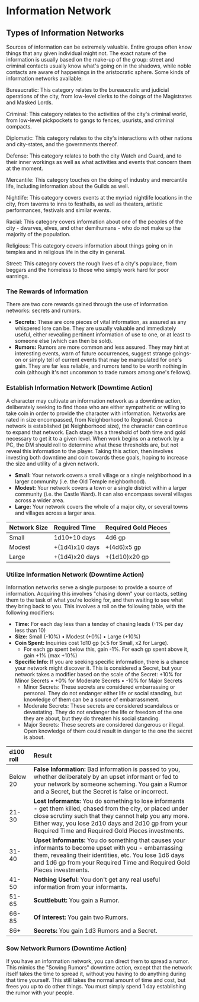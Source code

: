 # Information Network

## Types of Information Networks

 Sources of information can be extremely valuable. Entire groups often know things that any given individual might not. The exact nature of the information is usually based on the make-up of the group: street and criminal contacts usually know what's going on in the shadows, while noble contacts are aware of happenings in the aristocratic sphere. Some kinds of information networks available:

Bureaucratic: This category relates to the bureaucratic and judicial operations of the city, from low-level clerks to the doings of the Magistrates and Masked Lords. 

Criminal: This category relates to the activities of the city's criminal world, from low-level pickpockets to gangs to fences, usurists, and criminal compacts. 

Diplomatic: This category relates to the city's interactions with other nations and city-states, and the governments thereof. 

Defense: This category relates to both the city Watch and Guard, and to their inner workings as well as what activities and events that concern them at the moment. 

Mercantile: This category touches on the doing of industry and mercantile life, including information about the Guilds as well. 

Nightlife: This category covers events at the myriad nightlife locations in the city, from taverns to inns to festhalls, as well as theaters, artistic performances, festivals and similar events. 

Racial: This category covers information about one of the peoples of the city - dwarves, elves, and other demihumans - who do not make up the majority of the population. 

Religious: This category covers information about things going on in temples and in religious life in the city in general. 

Street: This category covers the rough lives of a city's populace, from beggars and the homeless to those who simply work hard for poor earnings.

### The Rewards of Information

There are two core rewards gained through the use of information networks: secrets and rumors.

* **Secrets:** These are core pieces of vital information, as assured as any whispered lore can be. They are usually valuable and immediately useful, either revealing pertinent information of use to one, or at least to someone else \(which can then be sold\).
* **Rumors:** Rumors are more common and less assured. They may hint at interesting events, warn of future occurrences, suggest strange goings-on or simply tell of current events that may be manipulated for one's gain. They are far less reliable, and rumors tend to be worth nothing in coin \(although it's not uncommon to trade rumors among one's fellows\).

### Establish Information Network \(Downtime Action\)



A character may cultivate an information network as a downtime action, deliberately seeking to find those who are either sympathetic or willing to take coin in order to provide the character with information. Networks are rated in size encompassed, from Neighborhood to Regional. Once a network is established \(at Neighborhood size\), the character can continue to expand that network. Each stage has a threshold of both time and gold necessary to get it to a given level. When work begins on a network by a PC, the DM should roll to determine what these thresholds are, but not reveal this information to the player. Taking this action, then involves investing both downtime and coin towards these goals, hoping to increase the size and utility of a given network.

* **Small:** Your network covers a small village or a single neighborhood in a larger community \(i.e. the Old Temple neighborhood\).
* **Modest:** Your network covers a town or a single district within a larger community \(i.e. the Castle Ward\). It can also encompass several villages across a wider area.
* **Large:** Your network covers the whole of a major city, or several towns and villages across a larger area.



| Network Size | Required Time | Required Gold Pieces |
| :--- | :--- | :--- |
| Small | 1d10+10 days | 4d6 gp |
| Modest | +\(1d4\)x10 days | +\(4d6\)x5 gp |
| Large | +\(1d4\)x20 days | +\(1d10\)x20 gp |



### Utilize Information Network \(Downtime Action\)

Information networks serve a single purpose: to provide a source of information. Acquiring this involves "chasing down" your contacts, setting them to the task of what you're looking for, and then waiting to see what they bring back to you. This involves a roll on the following table, with the following modifiers:

* **Time:** For each day less than a tenday of chasing leads \(-1% per day less than 10\)
* **Size:** Small \(-10%\) • Modest \(+0%\) • Large \(+10%\)
* **Coin Spent:** Inquiries cost 1d10 gp \(x.5 for Small, x2 for Large\).
  * For each gp spent below this, gain -1%. For each gp spent above it, gain +1% \(max +10%\)
* **Specific Info:** If you are seeking specific information, there is a chance your network might discover it. This is considered a Secret, but your network takes a modifier based on the scale of the Secret: +10% for Minor Secrets • +0% for Moderate Secrets • -10% for Major Secrets
  * Minor Secrets: These secrets are considered embarrassing or personal. They do not endanger either life or social standing, but knowledge of them can be a source of embarrassment.
  * Moderate Secrets: These secrets are considered scandalous or devastating. They do not endanger the life or freedom of the one they are about, but they do threaten his social standing.
  * Major Secrets: These secrets are considered dangerous or illegal. Open knowledge of them could result in danger to the one the secret is about.

| d100 roll | Result |
| :--- | :--- |
| Below 20 | **False Information:** Bad information is passed to you, whether deliberately by an upset informant or fed to your network by someone scheming. You gain a Rumor and a Secret, but the Secret is false or incorrect. |
| 21-30 | **Lost Informants:** You do something to lose informants - get them killed, chased from the city, or placed under close scrutiny such that they cannot help you any more. Either way, you lose 2d10 days and 2d10 gp from your Required Time and Required Gold Pieces investments. |
| 31-40 | **Upset Informants:** You do something that causes your informants to become upset with you - embarrassing them, revealing their identities, etc. You lose 1d6 days and 1d6 gp from your Required Time and Required Gold Pieces investments. |
| 41-50 | **Nothing Useful:** You don't get any real useful information from your informants. |
| 51-65 | **Scuttlebutt:** You gain a Rumor. |
| 66-85 | **Of Interest:** You gain two Rumors. |
| 86+ | **Secrets:** You gain 1d3 Rumors and a Secret. |

### Sow Network Rumors \(Downtime Action\)

If you have an information network, you can direct them to spread a rumor. This mimics the "Sowing Rumors" downtime action, except that the network itself takes the time to spread it, without you having to do anything during that time yourself. This still takes the normal amount of time and cost, but frees you up to do other things. You must simply spend 1 day establishing the rumor with your people.

